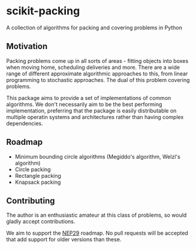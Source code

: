 # scikit-packing

A collection of algorithms for packing and covering problems in Python

## Motivation

Packing problems come up in all sorts of areas - fitting objects into boxes
when moving home, scheduling deliveries and more. There are a wide range of
different approximate algorithmic approaches to this, from linear programming
to stochastic approaches. The dual of this problem covering problems. 

This package aims to provide a set of implementations of common algorithms. We
don't necessarily aim to be the best performing implementation, preferring that
the package is easily distributable on multiple operatin systems and architectures
rather than having complex dependencies.

## Roadmap

* Minimum bounding circle algorithms (Megiddo's algorithm, Welzl's algorithm)
* Circle packing
* Rectangle packing
* Knapsack packing


## Contributing

The author is an enthusiastic amateur at this class of problems, so would gladly
accept contributions.

We aim to support the [NEP29](https://numpy.org/neps/nep-0029-deprecation_policy.html) roadmap. No pull requests will be accepted that add support for older versions than these.
